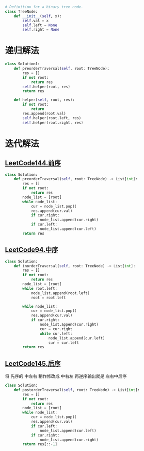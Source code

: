 ```python
# Definition for a binary tree node.
class TreeNode:
    def __init__(self, x):
        self.val = x
        self.left = None
        self.right = None
```
# 递归解法
```python
class Solution1:
    def preorderTraversal(self, root: TreeNode):
        res = []
        if not root:
            return res
        self.helper(root, res)
        return res

    def helper(self, root, res):
        if not root:
            return
        res.append(root.val)
        self.helper(root.left, res)
        self.helper(root.right, res)
```

# 迭代解法
## [LeetCode144.前序](https://leetcode-cn.com/problems/binary-tree-preorder-traversal/ "前序")
```python
class Solution:
    def preorderTraversal(self, root: TreeNode) -> List[int]:
        res = []
        if not root:
            return res
        node_list = [root]
        while node_list:
            cur = node_list.pop()
            res.append(cur.val)
            if cur.right:
                node_list.append(cur.right)
            if cur.left:
                node_list.append(cur.left)
        return res
```
## [LeetCode94.中序](https://leetcode-cn.com/problems/binary-tree-inorder-traversal/submissions/ "中序")
```python
class Solution:
    def inorderTraversal(self, root: TreeNode) -> List[int]:
        res = []
        if not root:
            return res
        node_list = [root]
        while root.left:
            node_list.append(root.left)
            root = root.left

        while node_list:
            cur = node_list.pop()
            res.append(cur.val)
            if cur.right:
                node_list.append(cur.right)
                cur = cur.right
                while cur.left:
                    node_list.append(cur.left)
                    cur = cur.left
        return res
```
## [LeetCode145.后序](https://leetcode-cn.com/problems/binary-tree-postorder-traversal/submissions/ "后序")
将 先序的 中左右 稍作修改成 中右左 再逆序输出就是 左右中后序
```python
class Solution:
    def postorderTraversal(self, root: TreeNode) -> List[int]:
        res = []
        if not root:
            return res
        node_list = [root]
        while node_list:
            cur = node_list.pop()
            res.append(cur.val)
            if cur.left:
                node_list.append(cur.left)
            if cur.right:
                node_list.append(cur.right)
        return res[::-1]
```